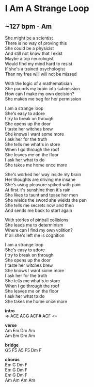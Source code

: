 # I Am A Strange Loop
## ~127 bpm	- Am
She might be a scientist  
There is no way of proving this  
She could be a physicist  
And still not know that I exist  
Maybe a top neurologist  
Would find my mind hard to resist  
If she's a trained psychologist  
Then my free will will not be missed  

With the logic of a mathematician  
She pounds my brain into submission  
How can I make my own decision?  
She makes me beg for her permission  

I am a strange loop  
She's easy to adore  
I try to break on through  
She opens up the door  
I taste her witches brew  
She knows I want some more  
I ask her for the truth  
She tells me what's in store  
When I go through the roof  
She leaves me on the floor  
I ask her what to do  
She takes me home once more  

She's worked her way inside my brain  
Her thoughts are driving me insane  
She's using pleasure spiked with pain  
At first it's sunshine then it's rain  
She likes to taunt and tease her men  
She wields the sword she wields the pen  
She tells me secrets now and then  
And sends me back to start again  

With stories of pinball collisions  
She leads me to determinism  
Where can I find my own volition?  
If all she's left me is cognition  

I am a strange loop  
She's easy to adore  
I try to break on through  
She opens up the door  
I taste her witches brew  
She knows I want some more  
I ask her for the truth  
She tells me what's in store  
When I go through the roof  
She leaves me on the floor  
I ask her what to do  
She takes me home once more  

**intro**  
	=>	ACE	ACG	ACF#	ACF	<=  

**verse**  
		Am	Em	Dm	Am  
		Am	Em	Dm	Am  

**bridge**  
		G5	F5	A5	F5	Dm	F  

**chorus**  
		Em	G	Dm	F  
		Em	G	Dm	F  
		Em	G	Dm	F  
		Am	Am	Am	Am  
